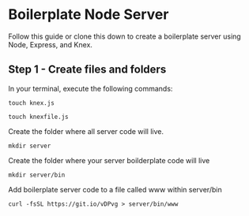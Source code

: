 # Boilerplate Node Server

Follow this guide or clone this down to create a boilerplate server using Node, Express, and Knex.

## Step 1 - Create files and folders

In your terminal, execute the following commands:

```
touch knex.js
```

```
touch knexfile.js
```

Create the folder where all server code will live.
```
mkdir server
```
Create the folder where your server boilderplate code will live
```
mkdir server/bin
```

Add boilerplate server code to a file called www within server/bin
```
curl -fsSL https://git.io/vDPvg > server/bin/www
```
